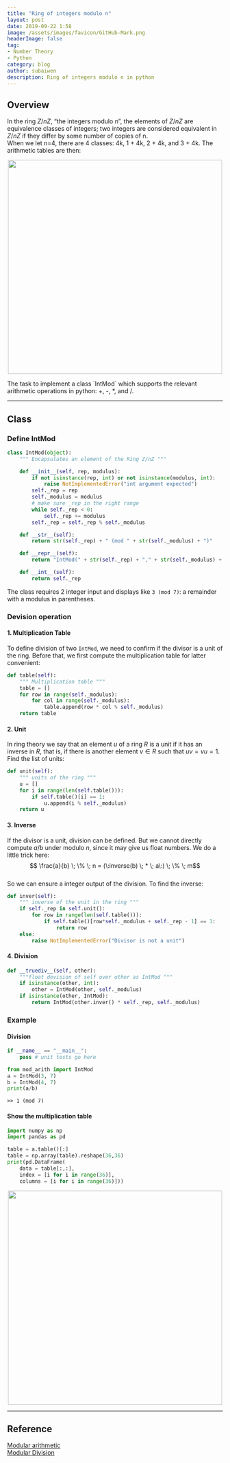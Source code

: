 ```yaml
---
title: "Ring of integers modulo n"
layout: post
date: 2019-09-22 1:58
image: /assets/images/favicon/GitHub-Mark.png
headerImage: false
tag:
- Number Theory
- Python
category: blog
author: subaiwen
description: Ring of integers modulo n in python
---
```


## Overview
In the ring $Z/nZ$, “the integers modulo n”, the elements of $Z/nZ$ are equivalence classes of integers; two integers are considered equivalent in $Z/nZ$ if they differ by some number of copies of n.  
When we let n=4, there are 4 classes: 4k, 1 + 4k, 2 + 4k, and 3 + 4k. The arithmetic tables are then:  
<p align="center">
  <img src="https://tva1.sinaimg.cn/large/006y8mN6ly1g78a75v4gtj30yu09c750.jpg" width="500">
</p>
The task to implement a class `IntMod` which supports the relevant arithmetic operations in python: +, -, *, and /.

---
## Class
### Define IntMod
```python
class IntMod(object):
	""" Encapsulates an element of the Ring Z/nZ """

	def __init__(self, rep, modulus):
		if not isinstance(rep, int) or not isinstance(modulus, int):
			raise NotImplementedError("int argument expected")
		self._rep = rep
		self._modulus = modulus
		# make sure _rep in the right range
		while self._rep < 0:
			self._rep += modulus
		self._rep = self._rep % self._modulus

	def __str__(self):
		return str(self._rep) + " (mod " + str(self._modulus) + ")"

	def __repr__(self):
		return "IntMod(" + str(self._rep) + "," + str(self._modulus) + ")"

	def __int__(self):
		return self._rep
```
The class requires 2 integer input and displays like `3 (mod 7)`: a remainder with a modulus in parentheses. 

### Devision operation
#### 1. Multiplication Table
To define division of two `IntMod`, we need to confirm if the divisor is a unit of the ring. Before that, we first compute the multiplication table for latter convenient:

```python
def table(self):
	""" Multiplication table """
	table = []
	for row in range(self._modulus):
		for col in range(self._modulus):
			table.append(row * col % self._modulus)
	return table
```

#### 2. Unit
In ring theory we say that an element $u$ of a ring $R$ is a unit if it has an inverse in $R$, that is, if there is another element $v\in R$ such that $uv=vu=1$. Find the list of units:  

```python
def unit(self):
	""" units of the ring """
	u = []
	for i in range(len(self.table())):
		if self.table()[i] == 1:
			u.append(i % self._modulus)
	return u
```

#### 3. Inverse
If the divisor is a unit, division can be defined. But we cannot directly compute $a/b$ under modulo $n$, since it may give us float numbers. We do a little trick here: $$ \frac{a}{b} \; \% \; n = (\:inverse(b) \; * \; a\:) \; \% \; m$$  
So we can ensure a integer output of the division. To find the inverse:  

```python
def inver(self):
	""" inverse of the unit in the ring """
	if self._rep in self.unit():
		for row in range(len(self.table())):
			if self.table()[row*self._modulus + self._rep - 1] == 1:
				return row
	else:
		raise NotImplementedError("Divisor is not a unit")
```

#### 4. Division
```python
def __truediv__(self, other):
	"""float devision of self over other as IntMod """
	if isinstance(other, int):
		other = IntMod(other, self._modulus)
	if isinstance(other, IntMod):
		return IntMod(other.inver() * self._rep, self._modulus)
```

### Example
#### Division
```python
if __name__ == "__main__": 
	pass # unit tests go here

from mod_arith import IntMod
a = IntMod(3, 7)
b = IntMod(4, 7)
print(a/b)
```
```
>> 1 (mod 7)
```

#### Show the multiplication table
```python
import numpy as np
import pandas as pd

table = a.table()[:]
table = np.array(table).reshape(36,36)
print(pd.DataFrame(
	data = table[:,:], 
	index = [i for i in range(36)], 
	columns = [i for i in range(36)]))
```
<p align="center">
  <img src="https://tva1.sinaimg.cn/large/006y8mN6ly1g78bfld5lwj30ve0sw7ke.jpg" width="500">
</p>

---
## Reference
[Modular arithmetic](https://www.khanacademy.org/computing/computer-science/cryptography/modarithmetic/a/what-is-modular-arithmetic)  
[Modular Division](https://www.geeksforgeeks.org/modular-division/)
